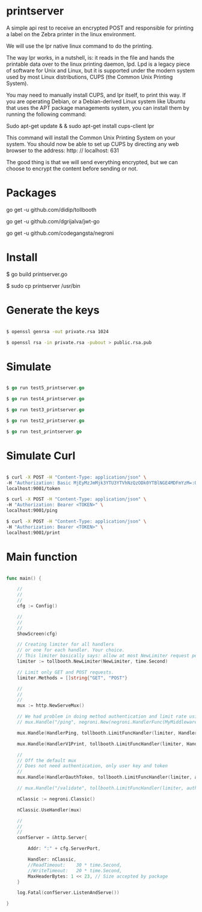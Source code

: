 # printserver

A simple api rest to receive an encrypted POST and responsible for printing a label on the Zebra printer in the linux environment.

We will use the lpr native linux command to do the printing.

The way lpr works, in a nutshell, is: it reads in the file and hands the printable data over to the linux printing daemon, lpd. Lpd is a legacy piece of software for Unix and Linux, but it is supported under the modern system used by most Linux distributions, CUPS (the Common Unix Printing System).

You may need to manually install CUPS, and lpr itself, to print this way. If you are operating Debian, or a Debian-derived Linux system like Ubuntu that uses the APT package managements system, you can install them by running the following command:

Sudo apt-get update & & sudo apt-get install cups-client lpr

This command will install the Common Unix Printing System on your system. You should now be able to set up CUPS by directing any web browser to the address: http: // localhost: 631

The good thing is that we will send everything encrypted, but we can choose to encrypt the content before sending or not.


# Packages

go get -u github.com/didip/tollbooth

go get -u github.com/dgrijalva/jwt-go

go get -u github.com/codegangsta/negroni


# Install

$ go build printserver.go

$ sudo cp printserver /usr/bin

# Generate the keys

```sh

$ openssl genrsa -out private.rsa 1024

$ openssl rsa -in private.rsa -pubout > public.rsa.pub

```
# Simulate 

```go

$ go run test5_printserver.go

$ go run test4_printserver.go

$ go run test3_printserver.go

$ go run test2_printserver.go

$ go run test_printserver.go


```

# Simulate Curl

```sh

$ curl -X POST -H "Content-Type: application/json" \
-H "Authorization: Basic MjEyMzJmMjk3YTU3YTVhNzQzODk0YTBlNGE4MDFmYzM=:OTcyZGFkZGNhY2YyZmVhMjUzZmRhODY5NTY0ODUxMTU=" \
localhost:9001/token

$ curl -X POST -H "Content-Type: application/json" \
-H "Authorization: Bearer <TOKEN>" \
localhost:9001/ping

$ curl -X POST -H "Content-Type: application/json" \
-H "Authorization: Bearer <TOKEN>" \
localhost:9001/print

```

# Main function

```go

func main() {

	//
	//
	//
	cfg := Config()

	//
	//
	//
	ShowScreen(cfg)

	// Creating limiter for all handlers
	// or one for each handler. Your choice.
	// This limiter basically says: allow at most NewLimiter request per 1 second.
	limiter := tollbooth.NewLimiter(NewLimiter, time.Second)

	// Limit only GET and POST requests.
	limiter.Methods = []string{"GET", "POST"}

	//
	//
	//
	mux := http.NewServeMux()

	// We had problem in doing method authentication and limit rate using negroni
	// mux.Handle("/ping", negroni.New(negroni.HandlerFunc(MyMiddlewareAuth0), negroni.HandlerFunc(MyMiddlewarePing)))

	mux.Handle(HandlerPing, tollbooth.LimitFuncHandler(limiter, HandlerFuncAuth(auth0.HandlerValidate, Ping)))

	mux.Handle(HandlerV1Print, tollbooth.LimitFuncHandler(limiter, HandlerAuth(Print)))

	//
	// Off the default mux
	// Does not need authentication, only user key and token
	//
	mux.Handle(HandlerOauthToken, tollbooth.LimitFuncHandler(limiter, auth0.LoginBasic))

	// mux.Handle("/validate", tollbooth.LimitFuncHandler(limiter, auth0.ValidateToken))

	nClassic := negroni.Classic()

	nClassic.UseHandler(mux)

	//
	//
	//
	confServer = &http.Server{

		Addr: ":" + cfg.ServerPort,

		Handler: nClassic,
		//ReadTimeout:    30 * time.Second,
		//WriteTimeout:   20 * time.Second,
		MaxHeaderBytes: 1 << 23, // Size accepted by package
	}

	log.Fatal(confServer.ListenAndServe())

}

```